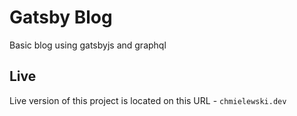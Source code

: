 # Gatsby Blog

Basic blog using gatsbyjs and graphql

## Live

Live version of this project is located on this URL - `chmielewski.dev`
